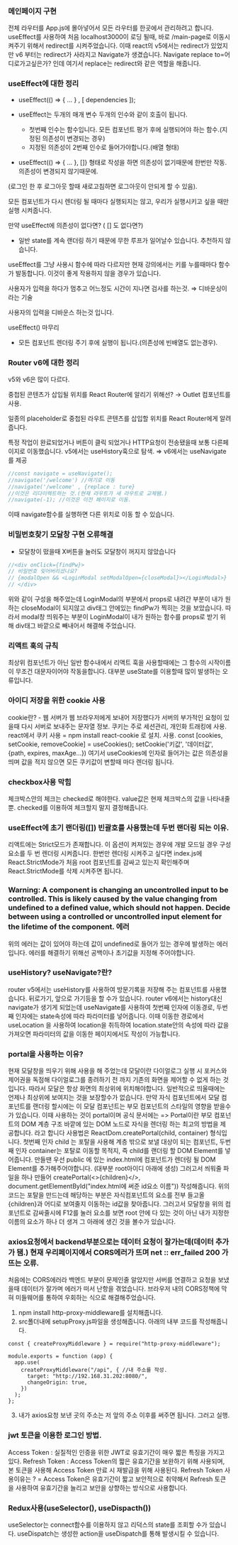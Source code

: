 ### 메인페이지 구현

전체 라우터를 App.js에 몰아넣어서 모든 라우터를 한곳에서 관리하려고 합니다.
useEffect를 사용하여 처음 localhost3000이 로딩 될때, 바로 /main-page로 이동시켜주기 위해서 redirect를 시켜주었습니다.
이때 react의 v5에서는 redirect가 있었지만 v6 부터는 redirect가 사라지고 Navigate가 생겼습니다.
Navigate replace to=어디로가고싶은가? 인데 여기서 replace는 redirect와 같은 역할을 해줍니다.

### useEffect에 대한 정리

- useEffect(() ⇒ { … } , [ dependencies ]);

- useEffect는 두개의 매개 변수 두개의 인수와 같이 호출이 됩니다.
  - 첫번째 인수는 함수입니다. 모든 컴포넌트 평가 후에 실행되어야 하는 함수.(지정된 의존성이 변경되는 경우)
  - 지정된 의존성이 2번째 인수로 들어가야합니다.(배열 형태)
- useEffect(() ⇒ { … }, []} 형태로 작성을 하면 의존성이 없기때문에 한번만 작동. 의존성이 변경되지 않기때문에.

(로그인 한 후 로그아웃 할때 새로고침하면 로그아웃이 안되게 할 수 있음).

모든 컴포넌트가 다시 렌더링 될 때마다 실행되지는 않고, 우리가 실행시키고 싶을 때만 실행 시켜줍니다.

만약 useEffect에 의존성이 없다면? ( [] 도 없다면?)

- 일반 state를 계속 랜더링 하기 때문에 무한 루프가 일어날수 있습니다. 추천하지 않습니다.

useEffect를 그냥 사용시 함수에 따라 다르지만 현재 강의에서는 키를 누를때마다 함수가 발동합니다. 이것이 좋게 작용하지 않을 경우가 있습니다.

사용자가 입력을 하다가 멈추고 어느정도 시간이 지나면 검사를 하는것. ⇒ 디바운싱이라는 기술

사용자의 입력을 디바운스 하는것 입니다.

useEffect() 마무리

- 모든 컴포넌트 렌더링 주기 후에 실행이 됩니다.(의존성에 빈배열도 없는경우).

### Router v6에 대한 정리

v5와 v6은 많이 다르다.

중첩된 콘텐츠가 삽입될 위치를 React Router에 알리기 위해선? → Outlet 컴포넌트를 사용.

일종의 placeholder로 중첩된 라우트 콘텐츠를 삽입할 위치를 React Router에게 알려줍니다.

특정 작업이 완료되었거나 버튼이 클릭 되었거나 HTTP요청이 전송됐을때 보통 다른페이지로 이동했습니다. v5에서는 useHistory훅으로 탐색. ⇒ v6에서는 useNavigate를 제공

```jsx
//const navigate = useNavigate();
//navigate('/welcome') //여기로 이동
//navigate('/welcome' , {replace : ture}
//이것은 리다이렉트하는 것.(현재 라우트가 새 라우트로 교체됌.)
//navigate(-1); //이것은 이전 페이지로 이동.
```

이때 navigate함수를 실행하면 다른 위치로 이동 할 수 있습니다.

### 비밀번호찾기 모달창 구현 오류해결

- 모달창이 떴을때 X버튼을 눌러도 모달창이 꺼지지 않았습니다

```jsx
//<div onClick={findPw}>
// 비밀번호 잊어버리셨나요?
// {modalOpen && <LoginModal setModalOpen={closeModal}></LoginModal>}
// </div>
```

위와 같이 구성을 해주었는데 LoginModal의 부분에서 props로 내려간 부분이
내가 원하는 closeModal이 되지않고 div태그 안에있는 findPw가 찍히는 것을 보았습니다.
따라서 modal창 띄워주는 부분이 LoginModal이 내가 원하는 함수를 props로 받기 위해 div태그 바깥으로 빼내어서 해결해 주었습니다.

### 리액트 훅의 규칙

최상위 컴포넌트가 아닌 일반 함수내에서 리액트 훅을 사용할때에는 그 함수의 시작이름이 무조건 대문자이어야 작동을합니다.
대부분 useState를 이용할때 많이 발생하는 오류입니다.

### 아이디 저장을 위한 cookie 사용

cookie란? - 웹 서버가 웹 브라우저에게 보내어 저장했다가 서버의 부가적인 요청이 있을때 다시 서버로 보내주는 문자열 정보.
쿠키는 주로 세션관리, 개인화 트래킹에 사용.
react에서 쿠키 사용
= npm install react-cookie 로 설치.
사용. const [cookies, setCookie, removeCookie] = useCookies();
setCookie('키값', '데이터값', {path, expires, maxAge...})
여기서 useCookies에 인자로 들어가는 값은 의존성을 띄며 값을 적지 않으면 모든 쿠키값이 변할때 마다 렌더링 됩니다.

### checkbox사용 막힘

체크박스안의 체크는 checked로 해야한다. value값은 현재 체크박스의 값을 나타내줄뿐.
checked를 이용하여 체크할지 말지 결정해줍니다.

### useEffect에 초기 랜더링([]) 빈괄호를 사용했는데 두번 랜더링 되는 이유.

리액트에는 Strict모드가 존재합니다. 이 옵션이 켜져있는 경우에 개발 모드일 경우 구성요소를 두 번 렌더링 시켜줍니다.
한번만 렌더링 시켜주고 싶다면 index.js에 React.StrictMode가 처음 root 컴포넌트를 감싸고 있는지 확인해주며
React.StrictMode를 삭제 시켜주면 됩니다.

### Warning: A component is changing an uncontrolled input to be controlled. This is likely caused by the value changing from undefined to a defined value, which should not happen. Decide between using a controlled or uncontrolled input element for the lifetime of the component. 에러

위의 에러는 값이 있어야 하는데 값이 undefined로 들어가 있는 경우에 발생하는 에러입니다. 에러를 해결하기 위해선 공백이나 초기값을 지정해 주어야합니다.

### useHistory? useNavigate?란?

router v5에서는 useHistory를 사용하여 방문기록을 저장해 주는 컴포넌트를 사용했습니다. 뒤로가기, 앞으로 가기등을 할 수가 있습니다.
router v6에서는 history대신 navigate가 생기게 되었는데 useNavigate를 사용하여 첫번째 인자에 이동경로, 두번째 인자에는 state속성에 따라 파라미터를 넣어줍니다. 이때 이동한 경로에서 useLocation 을 사용하여 location을 취득하여 location.state안의 속성에 따라 값을 가져오면 파라미터의 값을 이동한 페이지에서도 작성이 가능합니다.

### portal을 사용하는 이유?

현재 모달창을 띄우기 위해 사용을 해 주었는데 모달이란 다이얼로그 실행 시 포커스와 제어권을 독점해 다이얼로그를 종려하기 전 까지 기존의 화면을 제어할 수 없게 하는 것입니다. 따라서 모달은 항상 화면의 최상위에 위치해야합니다.
일반적으로 띄울때에는 언제나 최상위에 보여지는 것을 보장할수가 없습니다. 만약 자식 컴포넌트에서 모달 컴포넌트를 랜더링 할시에는 이 모달 컴포넌트는 부모 컴포넌트의 스타일의 영향을 받을수가 있습니다.
이때 사용하는 것이 portal이며 공식 문서에는
=> Portal이란 부모 컴포넌트의 DOM 계층 구조 바깥에 있는 DOM 노드로 자식을 렌더링 하는 최고의 방법을 제공합니다. 라고 합니다
사용법은 ReactDom.createPortal(child, container) 형식입니다. 첫번째 인자 child 는 포탈을 사용해 계층 밖으로 보낼 대상이 되는 컴포넌트, 두번째 인자 container는 포탈로 이동할 목적지, 즉 child를 랜더링 할 DOM Element를 넣어줍니다.
만들땐 우선 public 에 있는 index.html에 컴포넌트가 렌더링 될 DOM Element를 추가해주어야합니다. (대부분 root아이디 아래에 생성)
그러고서 씌워줄 파일을 하나 만들어 createPortal(<>{children}</>, document.getElementById("index.html에 써준 id요소 이름")) 작성해줍니다. 위의 코드는 포탈을 만드는데 해당하는 부분은 자식컴포넌트의 요소를 전부 들고올 {children}과 어디로 보여줄지 이동하는 id값을 찾아줍니다.
그러고서 모달창을 위의 컴포넌트로 감싸줄시에 F12를 눌러 요소를 보면 root 안에 다 있는 것이 아닌 내가 지정한 이름의 요소가 하나 더 생겨 그 아래에 생긴 것을 볼수가 있습니다.

### axios요청에서 backend부분으로는 데이터 요청이 잘가는데(데이터 추가가 됌.) 현재 우리페이지에서 CORS에러가 뜨며 net :: err_failed 200 가 뜨는 오류.

처음에는 CORS에러라 백엔드 부분이 문제인줄 알았지만 서버를 연결하고 요청을 보냈을때 데이터가 잘가며 에러가 떠서 난항을 겪었습니다.
브라우저 내의 CORS정책에 막혀 미들웨어를 통하여 우회하는 식으로 해결해주었습니다.

1. npm install http-proxy-middleware를 설치해줍니다.
2. src폴더내에 setupProxy.js파일을 생성해줍니다.
   아래의 내부 코드를 작성해줍니다.

```
const { createProxyMiddleware } = require("http-proxy-middleware");

module.exports = function (app) {
  app.use(
    createProxyMiddleware("/api", { //내 주소를 작성.
      target: "http://192.168.31.202:8080/",
      changeOrigin: true,
    })
  );
};
```

3. 내가 axios요청 보낸 곳의 주소는 저 앞의 주소 이후를 써주면 됩니다. 그러고 실행.

### jwt 토큰을 이용한 로그인 방법.

Access Token : 실질적인 인증을 위한 JWT로 유효기간이 매우 짧은 특징을 가지고 있다.
Refresh Token : Access Token의 짧은 유효기간을 보완하기 위해 사용되며, 본 토큰을 사용해 Access Token 만료 시 재발급을 위해 사용된다.
Refresh Token 사용이유는 ?
= Access Token은 유효기간이 짧고 보안적으로 취약해서 Refresh 토큰을 사용하여 유효기간을 늘리고 보안을 상향하는 방식으로 사용합니다.

### Redux사용(useSelector(), useDispacth())

useSelector는 connect함수를 이용하지 않고 리덕스의 state를 조회할 수가 있습니다. useDispatch는 생성한 action을 useDispatch를 통해 발생시킬 수 있습니다.
